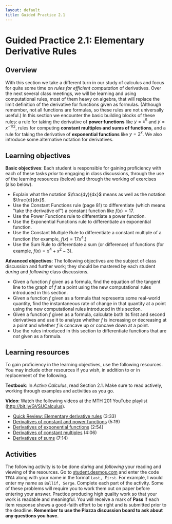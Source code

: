 ```yaml
---
layout: default
title: Guided Practice 2.1
---
```


# Guided Practice 2.1: Elementary Derivative Rules

## Overview

With this section we take a different turn in our study of calculus and focus for quite some time on *rules for efficient computation* of derivatives. Over the next several class meetings, we will be learning and using computational rules, most of them heavy on algebra, that will replace the limit definition of the derivative for functions given as formulas. (Although remember, not all functions are formulas, so these rules are not universally useful.) In this section we encounter the basic building blocks of these rules: a rule for taking the derivative of **power functions** like $y = x^5$ and $y = x^{-1/2}$, rules for computing **constant multiples and sums of functions**, and a rule for taking the derivative of **exponential functions** like $y = 2^x$. We also introduce some alternative notation for derivatives. 


## Learning objectives

__Basic objectives__: Each student is responsible for gaining proficiency with each of these tasks _prior_ to engaging in class discussions, through the use of the learning resources (below) and through the working of exercises (also below). 

- Explain what the notation $\frac{dy}{dx}$ means as well as the notation $\frac{d}{dx}$. 
- Use the Constant Functions rule (page 81) to differentiate (which means "take the derivative of") a constant function like $f(x) = 17$. 
- Use the Power Functions rule to differentiate a power function. 
- Use the Exponential Functions rule to differentiate an exponential function. 
- Use the Constant Multiple Rule to differentiate a constant multiple of a function (for example, $f(x) = 17x^4$.) 
- Use the Sum Rule to differentiate a sum (or difference) of functions (for example, $f(x) = x^4 + x^2 - 3$). 

__Advanced objectives__: The following objectives are the subject of class discussion and further work; they should be mastered by each student _during_ and _following_ class discussions. 

- Given a function $f$ given as a formula, find the equation of the tangent line to the graph of $f$ at a point using the new computational rules introduced in this section. 
- Given a function $f$ given as a formula that represents some real-world quantity, find the instantaneous rate of change in that quantity at a point using the new computational rules introduced in this section. 
- Given a function $f$ given as a formula, calculate both its first and second derivatives and use it to analyze whether $f$ is increasing or decreasing at a point and whether $f$ is concave up or concave down at a point. 
- Use the rules introduced in this section to differentiate functions that are *not* given as a formula. 

## Learning resources 

To gain proficiency in the learning objectives, use the following resources. You may include other resources if you wish, in addition to or in replacement of the following. 

__Textbook__: In _Active Calculus_, read Section 2.1. Make sure to read actively, working through examples and activities as you go. 

__Video__: Watch the following videos at the MTH 201 YouTube playlist (http://bit.ly/GVSUCalculus). 

- [Quick Review: Elementary derivative rules](http://www.youtube.com/watch?v=wFOgWzI0SuQ) (3:33)
- [Derivatives of constant and power functions](http://www.youtube.com/watch?v=ciBNzth33Fw) (5:19)
- [Derivatives of exponential functions](http://www.youtube.com/watch?v=kcQieXhoAqs) (2:54)
- [Derivatives of constant multiples](http://www.youtube.com/watch?v=gya8IngB1BI) (4:06)
- [Derivatives of sums](http://www.youtube.com/watch?v=BaAj1IZvt-w) (7:14) 


## Activities

The following activity is to be done _during_ and _following_ your reading and viewing of the resources. Go to [student.desmos.com](https://student.desmos.com/?prepopulateCode=TFGA) and enter the code `TFGA` along with your name in the format `Last, First`. For example, I would enter my name as `Ballif, Serge`. Complete each part of the activity. Some of these problems will require you to work them out on paper before entering your answer. Practice producing high quality work so that your work is readable and meaningful. You will receive a mark of __Pass__ if each item response shows a good-faith effort to be right and is submitted prior to the deadline. __Remember to use the Piazza discussion board to ask about any questions you have.__
